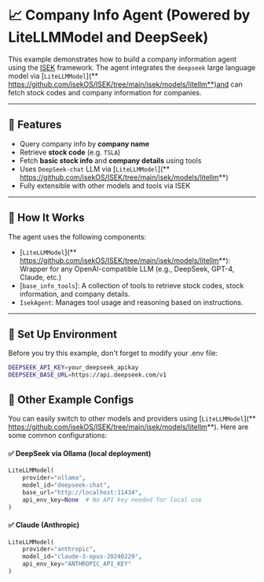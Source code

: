 # 📈 Company Info Agent (Powered by LiteLLMModel and DeepSeek)

This example demonstrates how to build a company information agent using the [ISEK](https://github.com/isekOS/ISEK) framework. The agent integrates the `deepseek` large language model via  [`LiteLLMModel`](** https://github.com/isekOS/ISEK/tree/main/isek/models/litellm**)and can fetch stock codes and company information for companies.

---

## 🚀 Features

- Query company info by **company name**
- Retrieve **stock code** (e.g. `TSLA`)
- Fetch **basic stock info** and **company details** using tools
- Uses `DeepSeek-chat` LLM via [`LiteLLMModel`](** https://github.com/isekOS/ISEK/tree/main/isek/models/litellm**)
- Fully extensible with other models and tools via ISEK

---

## 🧠 How It Works

The agent uses the following components:

-  [`LiteLLMModel`](** https://github.com/isekOS/ISEK/tree/main/isek/models/litellm**): Wrapper for any OpenAI-compatible LLM (e.g., DeepSeek, GPT-4, Claude, etc.)
- [`base_info_tools`]: A collection of tools to retrieve stock codes, stock information, and company details.
- `IsekAgent`: Manages tool usage and reasoning based on instructions.

---

## 🧩 Set Up Environment

Before you try this example, don't forget to modify your .env file:

```bash
DEEPSEEK_API_KEY=your_deepseek_apikay
DEEPSEEK_BASE_URL=https://api.deepseek.com/v1
```

## 🔄 Other Example Configs

You can easily switch to other models and providers using [`LiteLLMModel`](** https://github.com/isekOS/ISEK/tree/main/isek/models/litellm**). Here are some common configurations:

#### ✅ DeepSeek via Ollama (local deployment)

```python
LiteLLMModel(
    provider="ollama",
    model_id="deepseek-chat",
    base_url="http://localhost:11434",
    api_env_key=None  # No API key needed for local use
)
```

#### ✅ Claude (Anthropic)

```python
LiteLLMModel(
    provider="anthropic",
    model_id="claude-3-opus-20240229",
    api_env_key="ANTHROPIC_API_KEY"
)
```
